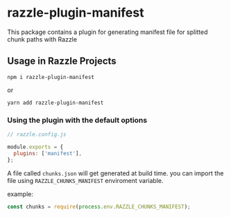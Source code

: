 # razzle-plugin-manifest

This package contains a plugin for generating manifest file for splitted chunk paths with Razzle

## Usage in Razzle Projects

```
npm i razzle-plugin-manifest
```

or

```
yarn add razzle-plugin-manifest
```

### Using the plugin with the default options

```js
// razzle.config.js

module.exports = {
  plugins: ['manifest'],
};
```

A file called `chunks.json` will get generated at build time. you can import the file using `RAZZLE_CHUNKS_MANIFEST` enviroment variable.

example:

```js
const chunks = require(process.env.RAZZLE_CHUNKS_MANIFEST);
```
